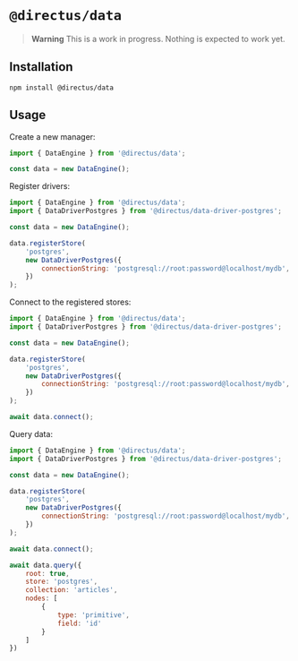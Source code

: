 # `@directus/data`

> **Warning** This is a work in progress. Nothing is expected to work yet.

## Installation

```
npm install @directus/data
```

## Usage

Create a new manager:

```js
import { DataEngine } from '@directus/data';

const data = new DataEngine();
```

Register drivers:

```js
import { DataEngine } from '@directus/data';
import { DataDriverPostgres } from '@directus/data-driver-postgres';

const data = new DataEngine();

data.registerStore(
	'postgres',
	new DataDriverPostgres({
		connectionString: 'postgresql://root:password@localhost/mydb',
	})
);
```

Connect to the registered stores:

```js
import { DataEngine } from '@directus/data';
import { DataDriverPostgres } from '@directus/data-driver-postgres';

const data = new DataEngine();

data.registerStore(
	'postgres',
	new DataDriverPostgres({
		connectionString: 'postgresql://root:password@localhost/mydb',
	})
);

await data.connect();
```

Query data:

```js
import { DataEngine } from '@directus/data';
import { DataDriverPostgres } from '@directus/data-driver-postgres';

const data = new DataEngine();

data.registerStore(
	'postgres',
	new DataDriverPostgres({
		connectionString: 'postgresql://root:password@localhost/mydb',
	})
);

await data.connect();

await data.query({
	root: true,
	store: 'postgres',
	collection: 'articles',
	nodes: [
		{
			type: 'primitive',
			field: 'id'
		}
	]
})
```
